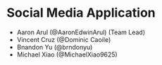 # Social Media Application
- Aaron Arul (@AaronEdwinArul) (Team Lead)
- Vincent Cruz (@Dominic Caoile)
- Bnandon Yu (@brndonyu)
- Michael Xiao (@MichaelXiao9625)
